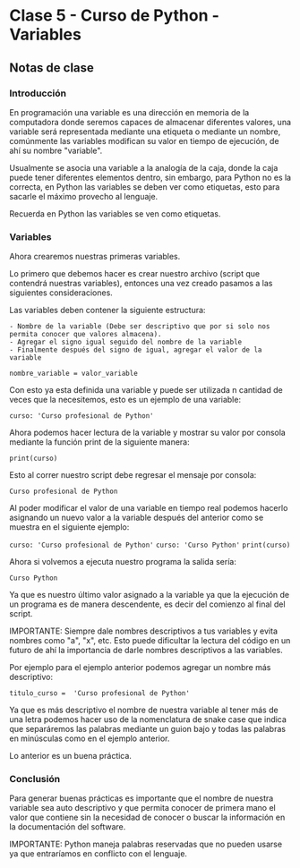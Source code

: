 # Clase 5 - Curso de Python - Variables

## Notas de clase


### Introducción
En programación una variable es una dirección en memoria de la computadora donde seremos capaces de almacenar diferentes valores, una variable será representada mediante una etiqueta o mediante un nombre, comúnmente las variables modifican su valor en tiempo de ejecución, de ahí su nombre "variable".

Usualmente se asocia una variable a la analogía de la caja, donde la caja puede tener diferentes elementos dentro, sin embargo, para Python no es la correcta, en Python las variables se deben ver como etiquetas, esto para sacarle el máximo provecho al lenguaje.

Recuerda en Python las variables se ven como etiquetas.


### Variables
Ahora crearemos nuestras primeras variables.

Lo primero que debemos hacer es crear nuestro archivo (script que contendrá nuestras variables), entonces una vez creado pasamos a las siguientes consideraciones.

Las variables deben contener la siguiente estructura:

	- Nombre de la variable (Debe ser descriptivo que por si solo nos permita conocer que valores almacena).
	- Agregar el signo igual seguido del nombre de la variable
	- Finalmente después del signo de igual, agregar el valor de la variable

`nombre_variable = valor_variable`

Con esto ya esta definida una variable y puede ser utilizada n cantidad de veces que la necesitemos, esto es un ejemplo de una variable:

`curso: 'Curso profesional de Python'`

Ahora podemos hacer lectura de la variable y mostrar su valor por consola mediante la función print de la siguiente manera:

`print(curso)`

Esto al correr nuestro script debe regresar el mensaje por consola:

`Curso profesional de Python`

Al poder modificar el valor de una variable en tiempo real podemos hacerlo asignando un nuevo valor a la variable después del anterior como se muestra en el siguiente ejemplo:

`curso: 'Curso profesional de Python'`
`curso: 'Curso Python'`
`print(curso)`

Ahora si volvemos a ejecuta nuestro programa la salida sería:

`Curso Python`

Ya que es nuestro último valor asignado a la variable ya que la ejecución de un programa es de manera descendente, es decir del comienzo al final del script.

IMPORTANTE: Siempre dale nombres descriptivos a tus variables y evita nombres como "a", "x", etc. Esto puede dificultar la lectura del código en un futuro de ahí la importancia de darle nombres descriptivos a las variables.

Por ejemplo para el ejemplo anterior podemos agregar un nombre más descriptivo:

`titulo_curso =  'Curso profesional de Python'`

Ya que es más descriptivo el nombre de nuestra variable al tener más de una letra podemos hacer uso de la nomenclatura de snake case que indica que separáremos las palabras mediante un guion bajo y todas las palabras en minúsculas como en el ejemplo anterior.

Lo anterior es un buena práctica.


### Conclusión 

Para generar buenas prácticas es importante que el nombre de nuestra variable sea auto descriptivo y que permita conocer de primera mano el valor que contiene sin la necesidad de conocer o buscar la información en la documentación del software.

IMPORTANTE: Python maneja palabras reservadas que no pueden usarse ya que entraríamos en conflicto con el lenguaje.
